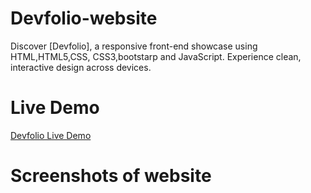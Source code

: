 # Devfolio-website
Discover [Devfolio], a responsive front-end showcase using HTML,HTML5,CSS, CSS3,bootstarp and JavaScript. Experience clean, interactive design across devices.
# Live Demo
[Devfolio Live Demo](https://menna-elsallamy.github.io/Devfolio-website/)
# Screenshots of website

